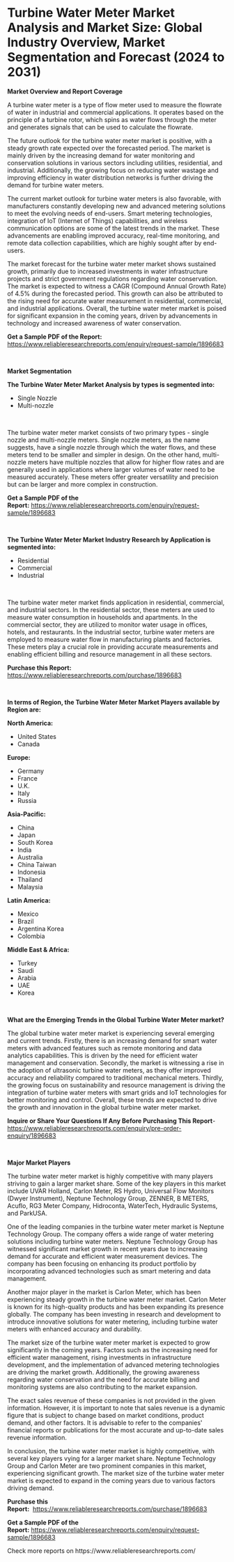 <p><h1>Turbine Water Meter Market Analysis and Market Size: Global Industry Overview, Market Segmentation and Forecast (2024 to 2031)</h1></p><p><strong>Market Overview and Report Coverage</strong></p>
<p><p>A turbine water meter is a type of flow meter used to measure the flowrate of water in industrial and commercial applications. It operates based on the principle of a turbine rotor, which spins as water flows through the meter and generates signals that can be used to calculate the flowrate.</p><p>The future outlook for the turbine water meter market is positive, with a steady growth rate expected over the forecasted period. The market is mainly driven by the increasing demand for water monitoring and conservation solutions in various sectors including utilities, residential, and industrial. Additionally, the growing focus on reducing water wastage and improving efficiency in water distribution networks is further driving the demand for turbine water meters.</p><p>The current market outlook for turbine water meters is also favorable, with manufacturers constantly developing new and advanced metering solutions to meet the evolving needs of end-users. Smart metering technologies, integration of IoT (Internet of Things) capabilities, and wireless communication options are some of the latest trends in the market. These advancements are enabling improved accuracy, real-time monitoring, and remote data collection capabilities, which are highly sought after by end-users.</p><p>The market forecast for the turbine water meter market shows sustained growth, primarily due to increased investments in water infrastructure projects and strict government regulations regarding water conservation. The market is expected to witness a CAGR (Compound Annual Growth Rate) of 4.5% during the forecasted period. This growth can also be attributed to the rising need for accurate water measurement in residential, commercial, and industrial applications. Overall, the turbine water meter market is poised for significant expansion in the coming years, driven by advancements in technology and increased awareness of water conservation.</p></p>
<p><strong>Get a Sample PDF of the Report:</strong> <a href="https://www.reliableresearchreports.com/enquiry/request-sample/1896683">https://www.reliableresearchreports.com/enquiry/request-sample/1896683</a></p>
<p>&nbsp;</p>
<p><strong>Market Segmentation</strong></p>
<p><strong>The Turbine Water Meter Market Analysis by types is segmented into:</strong></p>
<p><ul><li>Single Nozzle</li><li>Multi-nozzle</li></ul></p>
<p>&nbsp;</p>
<p><p>The turbine water meter market consists of two primary types - single nozzle and multi-nozzle meters. Single nozzle meters, as the name suggests, have a single nozzle through which the water flows, and these meters tend to be smaller and simpler in design. On the other hand, multi-nozzle meters have multiple nozzles that allow for higher flow rates and are generally used in applications where larger volumes of water need to be measured accurately. These meters offer greater versatility and precision but can be larger and more complex in construction.</p></p>
<p><strong>Get a Sample PDF of the Report:</strong>&nbsp;<a href="https://www.reliableresearchreports.com/enquiry/request-sample/1896683">https://www.reliableresearchreports.com/enquiry/request-sample/1896683</a></p>
<p>&nbsp;</p>
<p><strong>The Turbine Water Meter Market Industry Research by Application is segmented into:</strong></p>
<p><ul><li>Residential</li><li>Commercial</li><li>Industrial</li></ul></p>
<p>&nbsp;</p>
<p><p>The turbine water meter market finds application in residential, commercial, and industrial sectors. In the residential sector, these meters are used to measure water consumption in households and apartments. In the commercial sector, they are utilized to monitor water usage in offices, hotels, and restaurants. In the industrial sector, turbine water meters are employed to measure water flow in manufacturing plants and factories. These meters play a crucial role in providing accurate measurements and enabling efficient billing and resource management in all these sectors.</p></p>
<p><strong>Purchase this Report:</strong>&nbsp; <a href="https://www.reliableresearchreports.com/purchase/1896683">https://www.reliableresearchreports.com/purchase/1896683</a></p>
<p>&nbsp;</p>
<p><strong>In terms of Region, the Turbine Water Meter Market Players available by Region are:</strong></p>
<p>
    <p> <strong> North America: </strong>
        <ul>
            <li>United States</li>
            <li>Canada</li>
        </ul>
        </p> 
    <p> <strong> Europe: </strong>
        <ul>
            <li>Germany</li>
            <li>France</li>
            <li>U.K.</li>
            <li>Italy</li>
            <li>Russia</li>
        </ul>
        </p> 
    <p> <strong> Asia-Pacific: </strong>
        <ul>
            <li>China</li>
            <li>Japan</li>
            <li>South Korea</li>
            <li>India</li>
            <li>Australia</li>
            <li>China Taiwan</li>
            <li>Indonesia</li>
            <li>Thailand</li>
            <li>Malaysia</li>
        </ul>
        </p> 
    <p> <strong> Latin America: </strong>
        <ul>
            <li>Mexico</li>
            <li>Brazil</li>
            <li>Argentina Korea</li>
            <li>Colombia</li>
        </ul>
        </p> 
    <p> <strong> Middle East & Africa: </strong>
        <ul>
            <li>Turkey</li>
            <li>Saudi</li>
            <li>Arabia</li>
            <li>UAE</li>
            <li>Korea</li>
        </ul>
    </p>
    </p>
<p>&nbsp;</p>
<p><strong>What are the Emerging Trends in the Global Turbine Water Meter market?</strong></p>
<p><p>The global turbine water meter market is experiencing several emerging and current trends. Firstly, there is an increasing demand for smart water meters with advanced features such as remote monitoring and data analytics capabilities. This is driven by the need for efficient water management and conservation. Secondly, the market is witnessing a rise in the adoption of ultrasonic turbine water meters, as they offer improved accuracy and reliability compared to traditional mechanical meters. Thirdly, the growing focus on sustainability and resource management is driving the integration of turbine water meters with smart grids and IoT technologies for better monitoring and control. Overall, these trends are expected to drive the growth and innovation in the global turbine water meter market.</p></p>
<p><strong>Inquire or Share Your Questions If Any Before Purchasing This Report</strong>- <a href="https://www.reliableresearchreports.com/enquiry/pre-order-enquiry/1896683">https://www.reliableresearchreports.com/enquiry/pre-order-enquiry/1896683</a></p>
<p>&nbsp;</p>
<p><strong>Major Market Players</strong></p>
<p><p>The turbine water meter market is highly competitive with many players striving to gain a larger market share. Some of the key players in this market include UVAR Holland, Carlon Meter, RS Hydro, Universal Flow Monitors (Dwyer Instrument), Neptune Technology Group, ZENNER, B METERS, Acuflo, RG3 Meter Company, Hidroconta, WaterTech, Hydraulic Systems, and ParkUSA.</p><p>One of the leading companies in the turbine water meter market is Neptune Technology Group. The company offers a wide range of water metering solutions including turbine water meters. Neptune Technology Group has witnessed significant market growth in recent years due to increasing demand for accurate and efficient water measurement devices. The company has been focusing on enhancing its product portfolio by incorporating advanced technologies such as smart metering and data management.</p><p>Another major player in the market is Carlon Meter, which has been experiencing steady growth in the turbine water meter market. Carlon Meter is known for its high-quality products and has been expanding its presence globally. The company has been investing in research and development to introduce innovative solutions for water metering, including turbine water meters with enhanced accuracy and durability.</p><p>The market size of the turbine water meter market is expected to grow significantly in the coming years. Factors such as the increasing need for efficient water management, rising investments in infrastructure development, and the implementation of advanced metering technologies are driving the market growth. Additionally, the growing awareness regarding water conservation and the need for accurate billing and monitoring systems are also contributing to the market expansion.</p><p>The exact sales revenue of these companies is not provided in the given information. However, it is important to note that sales revenue is a dynamic figure that is subject to change based on market conditions, product demand, and other factors. It is advisable to refer to the companies' financial reports or  publications for the most accurate and up-to-date sales revenue information.</p><p>In conclusion, the turbine water meter market is highly competitive, with several key players vying for a larger market share. Neptune Technology Group and Carlon Meter are two prominent companies in this market, experiencing significant growth. The market size of the turbine water meter market is expected to expand in the coming years due to various factors driving demand.</p></p>
<p><strong>Purchase this Report:</strong>&nbsp;&nbsp;<a href="https://www.reliableresearchreports.com/purchase/1896683">https://www.reliableresearchreports.com/purchase/1896683</a></p>
<p></p>
<p><strong>Get a Sample PDF of the Report:</strong>&nbsp;<a href="https://www.reliableresearchreports.com/enquiry/request-sample/1896683">https://www.reliableresearchreports.com/enquiry/request-sample/1896683</a></p>
<p>Check more reports on https://www.reliableresearchreports.com/</p>
